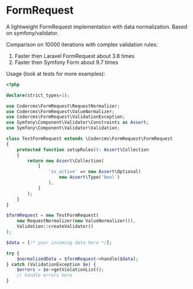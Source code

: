 # FormRequest
A lightweight FormRequest implementation with data normalization.
Based on symfony/validator.

Comparison on 10000 iterations with complex validation rules:
1. Faster then Laravel FormRequest about 3.8 times
2. Faster then Symfony Form about 9.7 times

Usage (look at tests for more examples):
```php
<?php

declare(strict_types=1);

use Codercms\FormRequest\RequestNormalizer;
use Codercms\FormRequest\ValueNormalizer;
use Codercms\FormRequest\ValidationException;
use Symfony\Component\Validator\Constraints as Assert;
use Symfony\Component\Validator\Validation;

class TestFormRequest extends \Codercms\FormRequest\FormRequest
{
    protected function setupRules(): Assert\Collection
    {
        return new Assert\Collection(
            [
                'is_active' => new Assert\Optional(
                    new Assert\Type('bool')
                ),
            ]
        );
    }
}

$formRequest = new TestFormRequest(
    new RequestNormalizer(new ValueNormalizer()), 
    Validation::createValidator()
);

$data = [/* your incoming data here */];

try {
    $normalizedData = $formRequest->handle($data);
} catch (ValidationException $e) {
    $errors = $e->getViolationList();
    // handle errors here
}
```
